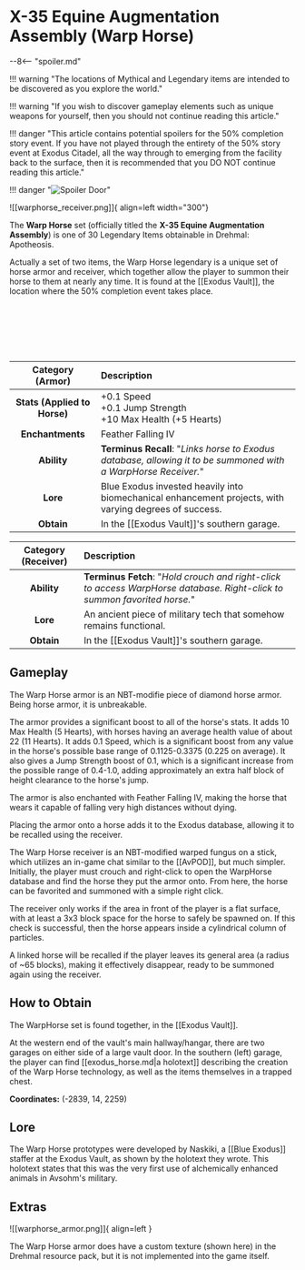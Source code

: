 # X-35 Equine Augmentation Assembly (Warp Horse)

--8<-- "spoiler.md"

!!! warning "The locations of Mythical and Legendary items are intended to be discovered as you explore the world."

!!! warning "If you wish to discover gameplay elements such as unique weapons for yourself, then you should not continue reading this article."

!!! danger "This article contains potential spoilers for the 50% completion story event. If you have not played through the entirety of the 50% story event at Exodus Citadel, all the way through to emerging from the facility back to the surface, then it is recommended that you DO NOT continue reading this article."

!!! danger "![Spoiler Door](/assets/img/spoiler_door.png)"

![[warphorse_receiver.png]]{ align=left width="300"}

The **Warp Horse** set (officially titled the **X-35 Equine Augmentation Assembly**) is one of 30 Legendary Items obtainable in Drehmal: Apotheosis.

Actually a set of two items, the Warp Horse legendary is a unique set of horse armor and receiver, which together allow the player to summon their horse to them at nearly any time. It is found at the [[Exodus Vault]], the location where the 50% completion event takes place.

<br> <br> <br> <br> <br>

| Category (Armor) | Description |
|:--------------------------------:|:-----------------------------------------------------------------------------------------------------------------------------------------------------------------------------|
| **Stats (Applied to Horse)**  | +0.1 Speed <br> +0.1 Jump Strength <br> +10 Max Health (+5 Hearts) |
| **Enchantments**              | Feather Falling IV |
| **Ability**                   | **Terminus Recall**: "*Links horse to Exodus database, allowing it to be summoned with a WarpHorse Receiver.*" |
| **Lore**                      | Blue Exodus invested heavily into biomechanical enhancement projects, with varying degrees of success. |
| **Obtain**                    | In the [[Exodus Vault]]'s southern garage.  |

| Category (Receiver) | Description |
|:--------------------------------:|:-----------------------------------------------------------------------------------------------------------------------------------------------------------------------------|
| **Ability**                   | **Terminus Fetch**: "*Hold crouch and right-click to access WarpHorse database. Right-click to summon favorited horse.*" |
| **Lore**                      | An ancient piece of military tech that somehow remains functional. |
| **Obtain**                    | In the [[Exodus Vault]]'s southern garage.  |

## Gameplay
The Warp Horse armor is an NBT-modifie piece of diamond horse armor. Being horse armor, it is unbreakable.

The armor provides a significant boost to all of the horse's stats. It adds 10 Max Health (5 Hearts), with horses having an average health value of about 22 (11 Hearts). It adds 0.1 Speed, which is a significant boost from any value in the horse's possible base range of 0.1125-0.3375 (0.225 on average). It also gives a Jump Strength boost of 0.1, which is a significant increase from the possible range of 0.4-1.0, adding approximately an extra half block of height clearance to the horse's jump. 

The armor is also enchanted with Feather Falling IV, making the horse that wears it capable of falling very high distances without dying.

Placing the armor onto a horse adds it to the Exodus database, allowing it to be recalled using the receiver.

The Warp Horse receiver is an NBT-modified warped fungus on a stick, which utilizes an in-game chat similar to the [[AvPOD]], but much simpler. Initially, the player must crouch and right-click to open the WarpHorse database and find the horse they put the armor onto. From here, the horse can be favorited and summoned with a simple right click.

The receiver only works if the area in front of the player is a flat surface, with at least a 3x3 block space for the horse to safely be spawned on. If this check is successful, then the horse appears inside a cylindrical column of particles.

A linked horse will be recalled if the player leaves its general area (a radius of ~65 blocks), making it effectively disappear, ready to be summoned again using the receiver.

## How to Obtain
The WarpHorse set is found together, in the [[Exodus Vault]]. 

At the western end of the vault's main hallway/hangar, there are two garages on either side of a large vault door. In the southern (left) garage, the player can find [[exodus_horse.md|a holotext]] describing the creation of the Warp Horse technology, as well as the items themselves in a trapped chest.

**Coordinates:** (-2839, 14, 2259)

## Lore
The Warp Horse prototypes were developed by Naskiki, a [[Blue Exodus]] staffer at the Exodus Vault, as shown by the holotext they wrote. This holotext states that this was the very first use of alchemically enhanced animals in Avsohm's military.

## Extras
![[warphorse_armor.png]]{ align=left }

The Warp Horse armor does have a custom texture (shown here) in the Drehmal resource pack, but it is not implemented into the game itself.

